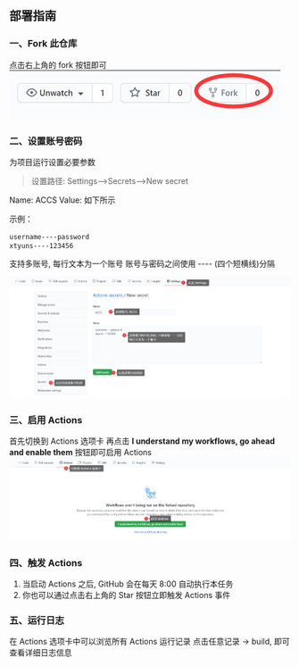 ## 部署指南

### 一、Fork 此仓库
点击右上角的 fork 按钮即可
![fork me](./step1_fork.png)


### 二、设置账号密码
为项目运行设置必要参数
> 设置路径: Settings-->Secrets-->New secret

Name: ACCS
Value: 如下所示

示例：
```text
username----password
xtyuns----123456
```

支持多账号, 每行文本为一个账号
账号与密码之间使用 ---- (四个短横线)分隔

![设置账号](./step2_infos.png)


### 三、启用 Actions
首先切换到 Actions 选项卡
再点击 **I understand my workflows, go ahead and enable them** 按钮即可启用 Actions
![启用 Actions](./step3_actions.png)


### 四、触发 Actions
1. 当启动 Actions 之后, GitHub 会在每天 8:00 自动执行本任务
2. 你也可以通过点击右上角的 Star 按钮立即触发 Actions 事件


### 五、运行日志
在 Actions 选项卡中可以浏览所有 Actions 运行记录
点击任意记录 -> build, 即可查看详细日志信息